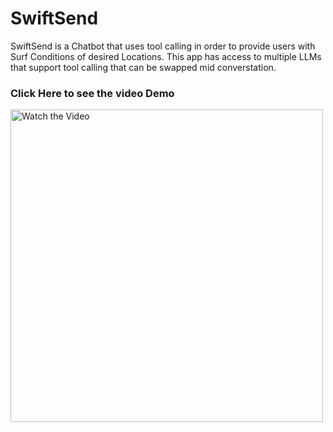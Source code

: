 # SwiftSend
SwiftSend is a Chatbot that uses tool calling in order to provide users with Surf Conditions of desired Locations.
This app has access to multiple LLMs that support tool calling that can be swapped mid converstation. 


### Click Here to see the video Demo

<a href="https://youtu.be/Oe2yiRE6eB8" target="_blank">
    <img src="https://github.com/user-attachments/assets/f3eea9d8-5e3f-4ac9-b6e3-b7f4ec344c05" alt="Watch the Video" width="500">
</a>




